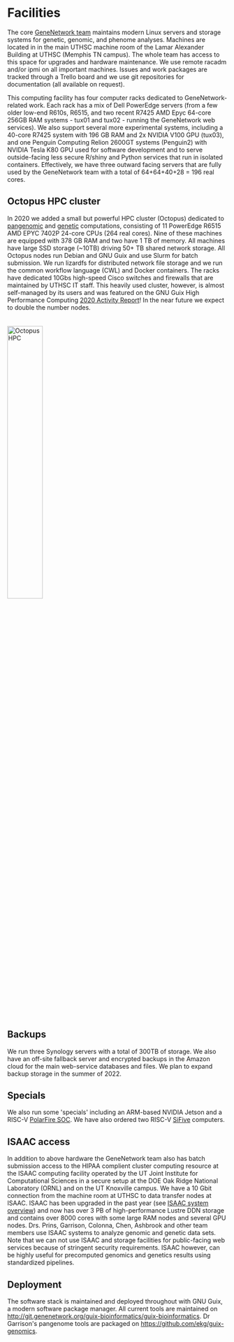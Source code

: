 # Facilities

The core [GeneNetwork team](https://github.com/genenetwork/) maintains
modern Linux servers and storage systems for genetic, genomic, and
phenome analyses. Machines are located in in the main UTHSC
machine room of the Lamar Alexander Building at UTHSC (Memphis TN
campus). The whole team has access to this space for upgrades and
hardware maintenance. We use remote racadm and/or ipmi on all
important machines. Issues and work packages are tracked through a
Trello board and we use git repositories for documentation (all
available on request).

This computing facility has four computer racks dedicated to
GeneNetwork-related work. Each rack has a mix of Dell PowerEdge servers
(from a few older low-end R610s, R6515, and two recent R7425 AMD Epyc
64-core 256GB RAM systems - tux01 and tux02 - running the GeneNetwork
web services). We also support several more experimental systems,
including a 40-core R7425 system with 196 GB RAM and 2x NVIDIA V100 GPU
(tux03), and one Penguin Computing Relion 2600GT systems (Penguin2) with
NVIDIA Tesla K80 GPU used for software development and to serve
outside-facing less secure R/shiny and Python services that run in
isolated containers. Effectively, we have three outward facing servers
that are fully used by the GeneNetwork team with a total of 64+64+40+28
= 196 real cores.

## Octopus HPC cluster

In 2020 we added a small but powerful HPC cluster (Octopus) dedicated
to [pangenomic](https://www.biorxiv.org/content/10.1101/2021.11.10.467921v1) and [genetic](https://genenetwork.org/) computations, consisting of 11 PowerEdge
R6515 AMD EPYC 7402P 24-core CPUs (264 real cores). Nine of these
machines are equipped with 378 GB RAM and two have 1 TB of
memory. All machines have large SSD storage (~10TB) driving 50+ TB
shared network storage. All Octopus nodes run Debian and GNU Guix
and use Slurm for batch submission. We run lizardfs for distributed
network file storage and we run the common workflow language (CWL) and
Docker containers. The racks have dedicated 10Gbs high-speed Cisco
switches and firewalls that are maintained by UTHSC IT staff. This
heavily used cluster, however, is almost self-managed by its users and
was featured on the GNU Guix High Performance Computing
[2020 Activity Report](https://hpc.guix.info/blog/2021/02/guix-hpc-activity-report-2020/)!
In the near future we expect to double the number nodes.

<img style="width: 40%; margin: 20px 0px;" alt="Octopus HPC" src="https://github.com/genenetwork/gn-docs/raw/master/general/help/octopus.jpg"/>

## Backups

We run three Synology servers with a total of 300TB of storage. We
also have an off-site fallback server and encrypted backups in the
Amazon cloud for the main web-service databases and files. We plan to
expand backup storage in the summer of 2022.

## Specials

We also run some 'specials' including an ARM-based NVIDIA Jetson and a
RISC-V [PolarFire
SOC](https://www.cnx-software.com/2020/07/20/polarfire-soc-icicle-64-bit-risc-v-and-fpga-development-board-runs-linux-or-freebsd/). We
have also ordered two RISC-V
[SiFive](https://www.sifive.com/blog/the-heart-of-risc-v-development-is-unmatched)
computers.

## ISAAC access

In addition to above hardware the GeneNetwork team also has batch
submission access to the HIPAA complient cluster computing resource at
the ISAAC computing facility operated by the UT Joint Institute for
Computational Sciences in a secure setup at the DOE Oak Ridge National
Laboratory (ORNL) and on the UT Knoxville campus. We have a 10 Gbit
connection from the machine room at UTHSC to data transfer nodes at
ISAAC.  ISAAC has been upgraded in the past year (see [ISAAC system
overview](http://www.nics.utk.edu/computing-resources/acf/acf-system-overview))
and now has over 3 PB of high-performance Lustre DDN storage and
contains over 8000 cores with some large RAM nodes and several GPU
nodes. Drs. Prins, Garrison, Colonna, Chen, Ashbrook and other team members use
ISAAC systems to analyze genomic and genetic data sets. Note that we
can not use ISAAC and storage facilities for public-facing web
services because of stringent security requirements.  ISAAC however,
can be highly useful for precomputed genomics and genetics results
using standardized pipelines.

## Deployment

The software stack is maintained and deployed throughout with GNU Guix,
a modern software package manager. All current tools are maintained on
http://git.genenetwork.org/guix-bioinformatics/guix-bioinformatics. Dr
Garrison's pangenome tools are packaged on
https://github.com/ekg/guix-genomics.
